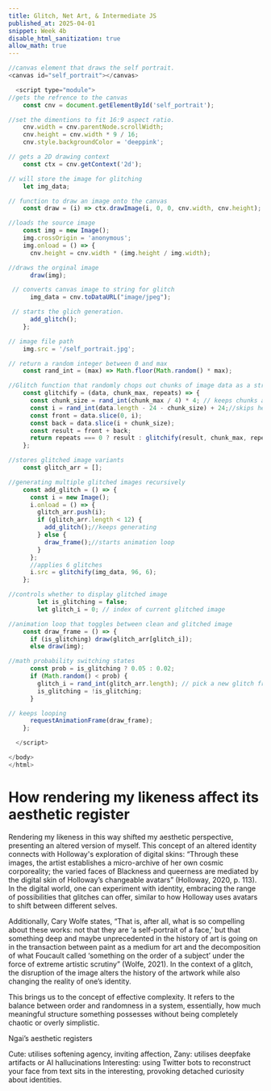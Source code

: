 ```yaml
---
title: Glitch, Net Art, & Intermediate JS
published_at: 2025-04-01
snippet: Week 4b
disable_html_sanitization: true
allow_math: true
---
```


<canvas id="self_portrait"></canvas>

  <script type="module">

    const cnv = document.getElementById('self_portrait');
    cnv.width = cnv.parentNode.scrollWidth;
    cnv.height = cnv.width * 9 / 16;
    cnv.style.backgroundColor = 'deeppink';

    const ctx = cnv.getContext('2d');

    let img_data;

    const draw = (i) => ctx.drawImage(i, 0, 0, cnv.width, cnv.height);

    const img = new Image();
    img.crossOrigin = 'anonymous'; 
    img.onload = () => {
      cnv.height = cnv.width * (img.height / img.width);
      draw(img);
      img_data = cnv.toDataURL("image/jpeg");
      add_glitch();
    };

  
    img.src = '/self_portrait.jpg';

    const rand_int = (max) => Math.floor(Math.random() * max);

    const glitchify = (data, chunk_max, repeats) => {
      const chunk_size = rand_int(chunk_max / 4) * 4;
      const i = rand_int(data.length - 24 - chunk_size) + 24;
      const front = data.slice(0, i);
      const back = data.slice(i + chunk_size);
      const result = front + back;
      return repeats === 0 ? result : glitchify(result, chunk_max, repeats - 1);
    };

    const glitch_arr = [];

    const add_glitch = () => {
      const i = new Image();
      i.onload = () => {
        glitch_arr.push(i);
        if (glitch_arr.length < 12) {
          add_glitch();
        } else {
          draw_frame();
        }
      };
      i.src = glitchify(img_data, 96, 6);
    };

    let is_glitching = false;
    let glitch_i = 0;

    const draw_frame = () => {
      if (is_glitching) draw(glitch_arr[glitch_i]);
      else draw(img);

      const prob = is_glitching ? 0.05 : 0.02;
      if (Math.random() < prob) {
        glitch_i = rand_int(glitch_arr.length);
        is_glitching = !is_glitching;
      }

      requestAnimationFrame(draw_frame);
    };

  </script>

</body>
</html>

```js
//canvas element that draws the self portrait.
<canvas id="self_portrait"></canvas>

  <script type="module">
//gets the refrence to the canvas
    const cnv = document.getElementById('self_portrait');

//set the dimentions to fit 16:9 aspect ratio.
    cnv.width = cnv.parentNode.scrollWidth;
    cnv.height = cnv.width * 9 / 16;
    cnv.style.backgroundColor = 'deeppink';

// gets a 2D drawing context
    const ctx = cnv.getContext('2d');

// will store the image for glitching
    let img_data;

// function to draw an image onto the canvas
    const draw = (i) => ctx.drawImage(i, 0, 0, cnv.width, cnv.height);

//loads the source image
    const img = new Image();
    img.crossOrigin = 'anonymous';
    img.onload = () => {
      cnv.height = cnv.width * (img.height / img.width);

//draws the orginal image
      draw(img);

 // converts canvas image to string for glitch
      img_data = cnv.toDataURL("image/jpeg");

 // starts the glich generation.
      add_glitch();
    };

// image file path
    img.src = '/self_portrait.jpg';

// return a random integer between 0 and max
    const rand_int = (max) => Math.floor(Math.random() * max);

//Glitch function that randomly chops out chunks of image data as a string
    const glitchify = (data, chunk_max, repeats) => {
      const chunk_size = rand_int(chunk_max / 4) * 4; // keeps chunks as multiples of 4
      const i = rand_int(data.length - 24 - chunk_size) + 24;//skips header
      const front = data.slice(0, i);
      const back = data.slice(i + chunk_size);
      const result = front + back;
      return repeats === 0 ? result : glitchify(result, chunk_max, repeats - 1);
    };

//stores glitched image variants
    const glitch_arr = [];

//generating multiple glitched images recursively
    const add_glitch = () => {
      const i = new Image();
      i.onload = () => {
        glitch_arr.push(i);
        if (glitch_arr.length < 12) {
          add_glitch();//keeps generating
        } else {
          draw_frame();//starts animation loop
        }
      };
      //applies 6 glitches
      i.src = glitchify(img_data, 96, 6);
    };

//controls whether to display glitched image
        let is_glitching = false;
        let glitch_i = 0; // index of current glitched image

//animation loop that toggles between clean and glitched image
    const draw_frame = () => {
      if (is_glitching) draw(glitch_arr[glitch_i]);
      else draw(img);

//math probability switching states
      const prob = is_glitching ? 0.05 : 0.02;
      if (Math.random() < prob) {
        glitch_i = rand_int(glitch_arr.length); // pick a new glitch frame
        is_glitching = !is_glitching;
      }

// keeps looping
      requestAnimationFrame(draw_frame);
    };

  </script>

</body>
</html>

```

# How rendering my likeness affect its aesthetic register

Rendering my likeness in this way shifted my aesthetic perspective, presenting an altered version of myself. This concept of an altered identity connects with Holloway's exploration of digital skins: “Through these images, the artist establishes a micro-archive of her own cosmic corporeality; the varied faces of Blackness and queerness are mediated by the digital skin of Holloway’s changeable avatars” (Holloway, 2020, p. 113). In the digital world, one can experiment with identity, embracing the range of possibilities that glitches can offer, similar to how Holloway uses avatars to shift between different selves.

Additionally, Cary Wolfe states, “That is, after all, what is so compelling about these works: not that they are ‘a self-portrait of a face,’ but that something deep and maybe unprecedented in the history of art is going on in the transaction between paint as a medium for art and the decomposition of what Foucault called ‘something on the order of a subject’ under the force of extreme artistic scrutiny” (Wolfe, 2021). In the context of a glitch, the disruption of the image alters the history of the artwork while also changing the reality of one’s identity.

This brings us to the concept of effective complexity. It refers to the balance between order and randomness in a system, essentially, how much meaningful structure something possesses without being completely chaotic or overly simplistic.

Ngai’s aesthetic registers

Cute: utilises softening agency, inviting affection,
Zany: utilises deepfake artifacts or AI hallucinations
Interesting: using Twitter bots to reconstruct your face from text sits in the interesting, provoking detached curiosity about identities.

<div style="height: 100px;"></div>
